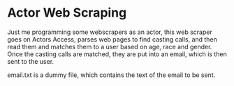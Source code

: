 # Actor Web Scraping
Just me programming some webscrapers as an actor, this web scraper goes on Actors Access, parses web pages to find casting calls, and then read them and matches them to a user based on age, race and gender. Once the casting calls are matched, they are put into an email, which is then sent to the user.

email.txt is a dummy file, which contains the text of the email to be sent.